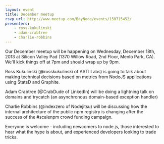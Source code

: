 ```yaml
---
layout: event
title: December meetup
rsvp_url: http://www.meetup.com/BayNode/events/150715452/
presenters:
    - ross-kukulinski
    - adam-crabtree
    - charlie-robbins
---
```



Our December meetup will be happening on Wednesday, December 18th, 2013 at Silicon Valley Pad (1370 Willow Road, 2nd Floor, Menlo Park, CA).  We'll kick things off at 7pm and should wrap up by 9pm.

Ross Kukulinski (@rosskukulinski of ASTI Labs) is going to talk about making technical decisions based on metrics from NodeJS applications using StatsD and Graphite.

Adam Crabtree (@CrabDude of LinkedIn) will be doing a lightning talk on domains and trycatch (an asynchronous domain-based exception handler)

Charlie Robbins (@indexzero of Nodejitsu) will be discussing how the internal architecture of the public npm registry is changing after the success of the #scalenpm crowd funding campaign. 

Everyone is welcome - including newcomers to node.js, those interested to hear what the hype is about, and experienced developers looking to trade tricks.